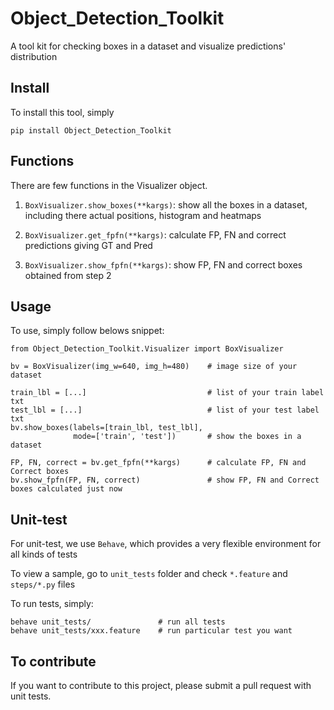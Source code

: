 # Object_Detection_Toolkit
A tool kit for checking boxes in a dataset and visualize predictions' distribution

## Install
To install this tool, simply 
```
pip install Object_Detection_Toolkit
```
## Functions
There are few functions in the Visualizer object.
1. ```BoxVisualizer.show_boxes(**kargs)```: show all the boxes in a dataset, including there actual positions, histogram and heatmaps

2. ```BoxVisualizer.get_fpfn(**kargs)```: calculate FP, FN and correct predictions giving GT and Pred
3. ```BoxVisualizer.show_fpfn(**kargs)```: show FP, FN and correct boxes obtained from step 2

## Usage
To use, simply follow belows snippet:
```
from Object_Detection_Toolkit.Visualizer import BoxVisualizer

bv = BoxVisualizer(img_w=640, img_h=480)    # image size of your dataset

train_lbl = [...]                           # list of your train label txt
test_lbl = [...]                            # list of your test label txt
bv.show_boxes(labels=[train_lbl, test_lbl], 
              mode=['train', 'test'])       # show the boxes in a dataset

FP, FN, correct = bv.get_fpfn(**kargs)      # calculate FP, FN and Correct boxes
bv.show_fpfn(FP, FN, correct)               # show FP, FN and Correct boxes calculated just now
```

## Unit-test
For unit-test, we use ```Behave```, which provides a very flexible environment for all kinds of tests

To view a sample, go to ```unit_tests``` folder and check ```*.feature``` and ```steps/*.py``` files

To run tests, simply:
```
behave unit_tests/               # run all tests
behave unit_tests/xxx.feature    # run particular test you want
```

## To contribute
If you want to contribute to this project, please submit a pull request with unit tests.